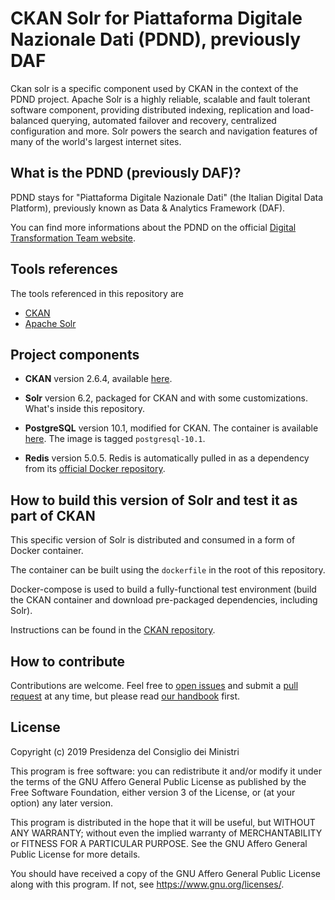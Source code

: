 # CKAN Solr for Piattaforma Digitale Nazionale Dati (PDND), previously DAF

Ckan solr is a specific component used by CKAN in the context of the PDND project. Apache Solr is a highly reliable, scalable and fault tolerant software component, providing distributed indexing, replication and load-balanced querying, automated failover and recovery, centralized configuration and more. Solr powers the search and navigation features of many of the world's largest internet sites.

## What is the PDND (previously DAF)?

PDND stays for "Piattaforma Digitale Nazionale Dati" (the Italian Digital Data Platform), previously known as Data & Analytics Framework (DAF).

You can find more informations about the PDND on the official [Digital Transformation Team website](https://teamdigitale.governo.it/it/projects/daf.htm).

## Tools references

The tools referenced in this repository are

* [CKAN](https://ckan.org/)
* [Apache Solr](https://lucene.apache.org/solr/)

## Project components

* **CKAN** version 2.6.4, available [here](https://github.com/teamdigitale/daf-ckan).

* **Solr** version 6.2, packaged for CKAN and with some customizations. What's inside this repository.

* **PostgreSQL** version 10.1, modified for CKAN. The container is available [here](https://hub.docker.com/r/geosolutionsit/dati-ckan-docker/tags). The image is tagged `postgresql-10.1`.

* **Redis** version 5.0.5. Redis is automatically pulled in as a dependency from its [official Docker repository](https://hub.docker.com/_/redis).

## How to build this version of Solr and test it as part of CKAN

This specific version of Solr is distributed and consumed in a form of Docker container.

The container can be built using the `dockerfile` in the root of this repository.

Docker-compose is used to build a fully-functional test environment (build the CKAN container and download pre-packaged dependencies, including Solr).

Instructions can be found in the [CKAN repository](https://github.com/teamdigitale/daf-ckan).

## How to contribute

Contributions are welcome. Feel free to [open issues](./issues) and submit a [pull request](./pulls) at any time, but please read [our handbook](https://github.com/teamdigitale/daf-handbook) first.

## License

Copyright (c) 2019 Presidenza del Consiglio dei Ministri

This program is free software: you can redistribute it and/or modify it under the terms of the GNU Affero General Public License as published by the Free Software Foundation, either version 3 of the License, or (at your option) any later version.

This program is distributed in the hope that it will be useful, but WITHOUT ANY WARRANTY; without even the implied warranty of MERCHANTABILITY or FITNESS FOR A PARTICULAR PURPOSE. See the GNU Affero General Public License for more details.

You should have received a copy of the GNU Affero General Public License along with this program.  If not, see <https://www.gnu.org/licenses/>.
